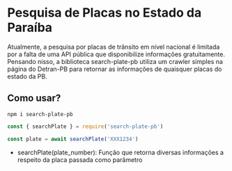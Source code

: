 # Pesquisa de Placas no Estado da Paraíba

Atualmente, a pesquisa por placas de trânsito em nível nacional é limitada por a falta de uma API pública que disponibilize informações gratuitamente.
Pensando nisso, a biblioteca search-plate-pb utiliza um crawler simples na página do Detran-PB para retornar as informações de quaisquer placas do estado da PB.

## Como usar?

```shell
npm i search-plate-pb 
```

```js
const { searchPlate } = require('search-plate-pb')

const plate = await searchPlate('XXX1234')
```

- searchPlate(plate_number): 
    Função que retorna diversas informações a respeito da placa passada como parâmetro
